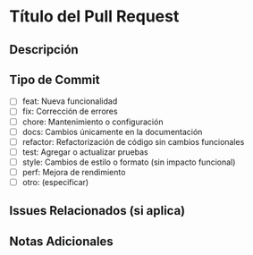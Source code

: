 # Título del Pull Request

<!-- Proporciona un título conciso y descriptivo para este pull request. -->

## Descripción

<!-- Describe los cambios introducidos en este pull request. Sé específico sobre la funcionalidad agregada, eliminada o modificada. -->

## Tipo de Commit

- [ ] feat: Nueva funcionalidad
- [ ] fix: Corrección de errores
- [ ] chore: Mantenimiento o configuración
- [ ] docs: Cambios únicamente en la documentación
- [ ] refactor: Refactorización de código sin cambios funcionales
- [ ] test: Agregar o actualizar pruebas
- [ ] style: Cambios de estilo o formato (sin impacto funcional)
- [ ] perf: Mejora de rendimiento
- [ ] otro: (especificar)

## Issues Relacionados (si aplica)

<!-- Enlace a cualquier issue o tarea relacionada (por ejemplo, cierra #123). -->

## Notas Adicionales

<!-- Incluye cualquier información o contexto adicional sobre este pull request, si es necesario. -->
